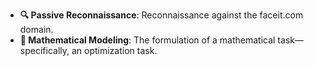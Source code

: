 - **🔍 Passive Reconnaissance**: Reconnaissance against the faceit.com domain.
- **🧮 Mathematical Modeling**: The formulation of a mathematical task—specifically, an optimization task.
